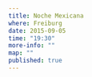 ```yaml
---
title: Noche Mexicana
where: Freiburg
date: 2015-09-05
time: "19:30"
more-info: ""
map: ""
published: true
---
```

